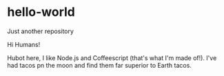 # hello-world
Just another repository

Hi Humans!

Hubot here, I like Node.js and Coffeescript (that's what I'm made of!).
I've had tacos pn the moon and find them far superior to Earth tacos.
